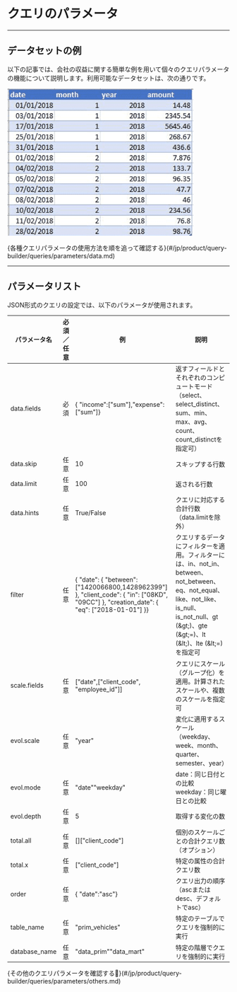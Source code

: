 # クエリのパラメータ

---

## データセットの例

以下の記事では、会社の収益に関する簡単な例を用いて個々のクエリパラメータの機能について説明します。利用可能なデータセットは、次の通りです。

![problematique](picts/dataset.png ':size=300')

{各種クエリパラメータの使用方法を順を追って確認する}(#/jp/product/query-builder/queries/parameters/data.md)

---

## パラメータリスト

JSON形式のクエリの設定では、以下のパラメータが使用されます。
      
| パラメータ名 | 必須／任意 | 例 | 説明 |
| --- | --- | --- | --- |
| data.fields | 必須 | { &quot;income&quot;:[&quot;sum&quot;],&quot;expense&quot;:[&quot;sum&quot;]} | 返すフィールドとそれぞれのコンピュートモード（select、select\_distinct、sum、min、max、avg、count、count\_distinctを指定可）          |
| data.skip | 任意 | 10 | スキップする行数 |
| data.limit | 任意 | 100 | 返される行数 |
| data.hints | 任意 | True/False | クエリに対応する合計行数（data.limitを除外） |
| filter | 任意 | {  &quot;date&quot;: {          &quot;between&quot;: [&quot;1420066800,1428962399&quot;]  },  &quot;client\_code&quot;: {          &quot;in&quot;: [&quot;08KD&quot;, &quot;09CC&quot;]  },  &quot;creation\_date&quot;: {          &quot;eq&quot;: [&quot;2018-01-01&quot;]  }} | クエリするデータにフィルターを適用。フィルターには、in、not\_in、between、not\_between、eq、not\_equal、like、not\_like、is\_null、is\_not\_null、gt (\&gt;)、gte (\&gt;=)、lt (\&lt;)、lte (\&lt;=)を指定可 |
| scale.fields | 任意 | [&quot;date&quot;,[&quot;client\_code&quot;, &quot;employee\_id&quot;]] | クエリにスケール（グループ化）を適用。計算されたスケールや、複数のスケールを指定可 |
| evol.scale | 任意 | &quot;year&quot; | 変化に適用するスケール（weekday、week、month、quarter、semester、year） |
| evol.mode | 任意 | &quot;date&quot;&quot;weekday&quot; | date：同じ日付との比較　weekday：同じ曜日との比較 |
| evol.depth | 任意 | 5 | 取得する変化の数 |
| total.all | 任意 | [][&quot;client\_code&quot;] | 個別のスケールごとの合計クエリ数（オプション） |
| total.x | 任意 | [&quot;client\_code&quot;] | 特定の属性の合計クエリ数 |
| order | 任意 | {   &quot;date&quot;:&quot;asc&quot;} | クエリ出力の順序（ascまたはdesc、デフォルトでasc） |
| table\_name | 任意 | &quot;prim\_vehicles&quot; | 特定のテーブルでクエリを強制的に実行 |
| database\_name | 任意 | &quot;data\_prim&quot;&quot;data\_mart&quot; | 特定の階層でクエリを強制的に実行 |

{その他のクエリパラメータを確認する🦄}(#/jp/product/query-builder/queries/parameters/others.md)